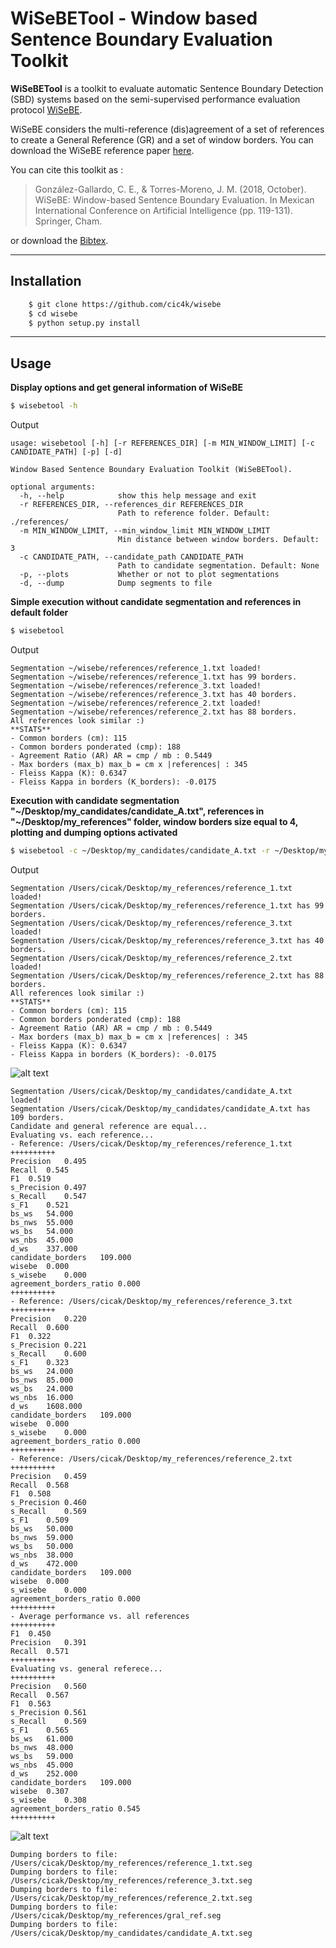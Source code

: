 # WiSeBETool - Window based Sentence Boundary Evaluation Toolkit 

**WiSeBETool** is a toolkit to evaluate automatic Sentence Boundary Detection (SBD) systems based on the semi-supervised performance evaluation protocol [WiSeBE](https://doi.org/10.1007/978-3-030-04497-8_10).

WiSeBE considers the multi-reference (dis)agreement of a set of references to create a General Reference (GR) and a set of window borders. You can download the WiSeBE reference paper [here](https://arxiv.org/abs/1808.08850).


You can cite this toolkit as :

> González-Gallardo, C. E., & Torres-Moreno, J. M. (2018, October). WiSeBE: Window-based Sentence Boundary Evaluation. In Mexican International Conference on Artificial Intelligence (pp. 119-131). Springer, Cham.

or download the [Bibtex](https://raw.githubusercontent.com/cic4k/wisebe/main/wisebe.bib "WiSeBE Bibtex").


---

## Installation

```bash
    $ git clone https://github.com/cic4k/wisebe
    $ cd wisebe
    $ python setup.py install
```

---

## Usage

**Display options and get general information of WiSeBE**

```bash
$ wisebetool -h  
```
Output
```
usage: wisebetool [-h] [-r REFERENCES_DIR] [-m MIN_WINDOW_LIMIT] [-c CANDIDATE_PATH] [-p] [-d]

Window Based Sentence Boundary Evaluation Toolkit (WiSeBETool).

optional arguments:
  -h, --help            show this help message and exit
  -r REFERENCES_DIR, --references_dir REFERENCES_DIR
                        Path to reference folder. Default: ./references/
  -m MIN_WINDOW_LIMIT, --min_window_limit MIN_WINDOW_LIMIT
                        Min distance between window borders. Default: 3
  -c CANDIDATE_PATH, --candidate_path CANDIDATE_PATH
                        Path to candidate segmentation. Default: None
  -p, --plots           Whether or not to plot segmentations
  -d, --dump            Dump segments to file    
```

**Simple execution without candidate segmentation and references in default folder**

```bash
$ wisebetool
```
Output
```
Segmentation ~/wisebe/references/reference_1.txt loaded!
Segmentation ~/wisebe/references/reference_1.txt has 99 borders.
Segmentation ~/wisebe/references/reference_3.txt loaded!
Segmentation ~/wisebe/references/reference_3.txt has 40 borders.
Segmentation ~/wisebe/references/reference_2.txt loaded!
Segmentation ~/wisebe/references/reference_2.txt has 88 borders.
All references look similar :)
**STATS**
- Common borders (cm): 115
- Common borders ponderated (cmp): 188
- Agreement Ratio (AR) AR = cmp / mb : 0.5449
- Max borders (max_b) max_b = cm x |references| : 345
- Fleiss Kappa (K): 0.6347
- Fleiss Kappa in borders (K_borders): -0.0175
```



**Execution with candidate segmentation "~/Desktop/my_candidates/candidate_A.txt", references in "~/Desktop/my_references" folder, window borders size equal to 4, plotting and dumping options activated**

```bash
$ wisebetool -c ~/Desktop/my_candidates/candidate_A.txt -r ~/Desktop/my_references -m 4 -p -d 
```
Output
```
Segmentation /Users/cicak/Desktop/my_references/reference_1.txt loaded!
Segmentation /Users/cicak/Desktop/my_references/reference_1.txt has 99 borders.
Segmentation /Users/cicak/Desktop/my_references/reference_3.txt loaded!
Segmentation /Users/cicak/Desktop/my_references/reference_3.txt has 40 borders.
Segmentation /Users/cicak/Desktop/my_references/reference_2.txt loaded!
Segmentation /Users/cicak/Desktop/my_references/reference_2.txt has 88 borders.
All references look similar :)
**STATS**
- Common borders (cm): 115
- Common borders ponderated (cmp): 188
- Agreement Ratio (AR) AR = cmp / mb : 0.5449
- Max borders (max_b) max_b = cm x |references| : 345
- Fleiss Kappa (K): 0.6347
- Fleiss Kappa in borders (K_borders): -0.0175
```

![alt text](imgs/refs.png "Plot for references, window borders and general reference")

```
Segmentation /Users/cicak/Desktop/my_candidates/candidate_A.txt loaded!
Segmentation /Users/cicak/Desktop/my_candidates/candidate_A.txt has 109 borders.
Candidate and general reference are equal...
Evaluating vs. each reference...
- Reference: /Users/cicak/Desktop/my_references/reference_1.txt
++++++++++
Precision	0.495
Recall	0.545
F1	0.519
s_Precision	0.497
s_Recall	0.547
s_F1	0.521
bs_ws	54.000
bs_nws	55.000
ws_bs	54.000
ws_nbs	45.000
d_ws	337.000
candidate_borders	109.000
wisebe	0.000
s_wisebe	0.000
agreement_borders_ratio	0.000
++++++++++
- Reference: /Users/cicak/Desktop/my_references/reference_3.txt
++++++++++
Precision	0.220
Recall	0.600
F1	0.322
s_Precision	0.221
s_Recall	0.600
s_F1	0.323
bs_ws	24.000
bs_nws	85.000
ws_bs	24.000
ws_nbs	16.000
d_ws	1608.000
candidate_borders	109.000
wisebe	0.000
s_wisebe	0.000
agreement_borders_ratio	0.000
++++++++++
- Reference: /Users/cicak/Desktop/my_references/reference_2.txt
++++++++++
Precision	0.459
Recall	0.568
F1	0.508
s_Precision	0.460
s_Recall	0.569
s_F1	0.509
bs_ws	50.000
bs_nws	59.000
ws_bs	50.000
ws_nbs	38.000
d_ws	472.000
candidate_borders	109.000
wisebe	0.000
s_wisebe	0.000
agreement_borders_ratio	0.000
++++++++++
- Average performance vs. all references
++++++++++
F1	0.450
Precision	0.391
Recall	0.571
++++++++++
Evaluating vs. general referece...
++++++++++
Precision	0.560
Recall	0.567
F1	0.563
s_Precision	0.561
s_Recall	0.569
s_F1	0.565
bs_ws	61.000
bs_nws	48.000
ws_bs	59.000
ws_nbs	45.000
d_ws	252.000
candidate_borders	109.000
wisebe	0.307
s_wisebe	0.308
agreement_borders_ratio	0.545
++++++++++
```
![alt text](imgs/cand_A.png "Wwindow borders, general reference and candidate segmentation")

```
Dumping borders to file: /Users/cicak/Desktop/my_references/reference_1.txt.seg
Dumping borders to file: /Users/cicak/Desktop/my_references/reference_3.txt.seg
Dumping borders to file: /Users/cicak/Desktop/my_references/reference_2.txt.seg
Dumping borders to file: /Users/cicak/Desktop/my_references/gral_ref.seg
Dumping borders to file: /Users/cicak/Desktop/my_candidates/candidate_A.txt.seg
```


